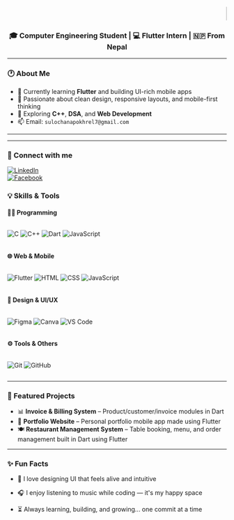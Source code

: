<h1 align="center"><marquee>👋 Hello, I'm <span style="color:#ff69b4;">Sulochana Pokhrel</span></marquee></h1>
<h3 align="center">🎓 Computer Engineering Student | 💻 Flutter Intern | 🇳🇵 From Nepal</h3>

---

### 🕐 About Me


- 🚀 Currently learning **Flutter** and building UI-rich mobile apps
- 🎯 Passionate about clean design, responsive layouts, and mobile-first thinking
- 🧠 Exploring **C++**, **DSA**, and **Web Development**
- 📫 Email: `sulochanapokhrel7@gmail.com`

---

---

### 🔗 Connect with me

[![LinkedIn](https://img.shields.io/badge/LinkedIn-blue?logo=linkedin&style=for-the-badge)](https://www.linkedin.com/in/sulochana-pokhrel-72701b347?utm_source=share&utm_campaign=share_via&utm_content=profile&utm_medium=android_app)  
[![Facebook](https://img.shields.io/badge/Facebook-1877F2?logo=facebook&style=for-the-badge)](https://www.facebook.com/share/1Wbpu1LPsw/)


### 💡 Skills & Tools

#### 👩‍💻 Programming
<div style="display: flex; gap: 8px; flex-wrap: wrap;">
  
![C](https://img.shields.io/badge/C-blue?style=for-the-badge&logo=c)
![C++](https://img.shields.io/badge/C++-00599C?style=for-the-badge&logo=c%2B%2B)
![Dart](https://img.shields.io/badge/Dart-0175C2?style=for-the-badge&logo=dart)
![JavaScript](https://img.shields.io/badge/JavaScript-F7DF1E?style=for-the-badge&logo=javascript&logoColor=black)

</div>

#### 🌐 Web & Mobile

<div style="display: flex; gap: 8px; flex-wrap: wrap;">

![Flutter](https://img.shields.io/badge/Flutter-blue?style=for-the-badge&logo=flutter)
![HTML](https://img.shields.io/badge/HTML5-E34F26?style=for-the-badge&logo=html5&logoColor=white)
![CSS](https://img.shields.io/badge/CSS3-1572B6?style=for-the-badge&logo=css3)
![JavaScript](https://img.shields.io/badge/JavaScript-yellow?style=for-the-badge&logo=javascript)

</div>

#### 🎨 Design & UI/UX

<div style="display: flex; gap: 8px; flex-wrap: wrap;">

![Figma](https://img.shields.io/badge/Figma-F24E1E?style=for-the-badge&logo=figma&logoColor=white)
![Canva](https://img.shields.io/badge/Canva-00C4CC?style=for-the-badge&logo=canva)
![VS Code](https://img.shields.io/badge/VSCode-007ACC?style=for-the-badge&logo=visualstudiocode)

</div>

#### ⚙️ Tools & Others

<div style="display: flex; gap: 8px; flex-wrap: wrap;">

![Git](https://img.shields.io/badge/Git-F05032?style=for-the-badge&logo=git&logoColor=white)
![GitHub](https://img.shields.io/badge/GitHub-181717?style=for-the-badge&logo=github)

</div>

---

### 🌟 Featured Projects

- 📊 **Invoice & Billing System** – Product/customer/invoice modules in Dart
- 📱 **Portfolio Website** – Personal portfolio mobile app made using Flutter
- 🍽️ **Restaurant Management System** – Table booking, menu, and order management built in Dart using Flutter


---


### ✨ Fun Facts

- 🌸 I love designing UI that feels alive and intuitive  

- 🎧 I enjoy listening to music while coding — it's my happy space

- ⏳ Always learning, building, and growing... one commit at a time





